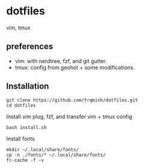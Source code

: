 # dotfiles
vim, tmux
## preferences
- vim: with nerdtree, fzf, and git gutter.   
- tmux: config from geohot + some modifications.
## Installation
```
git clone https://github.com/trqminh/dotfiles.git
cd dotfiles
```
Install vim plug, fzf, and transfer vim + tmux config
```
bash install.sh
```
Install fonts
```
mkdir ~/.local/share/fonts/
cp -n ./fonts/* ~/.local/share/fonts/
fc-cache -f -v
```


